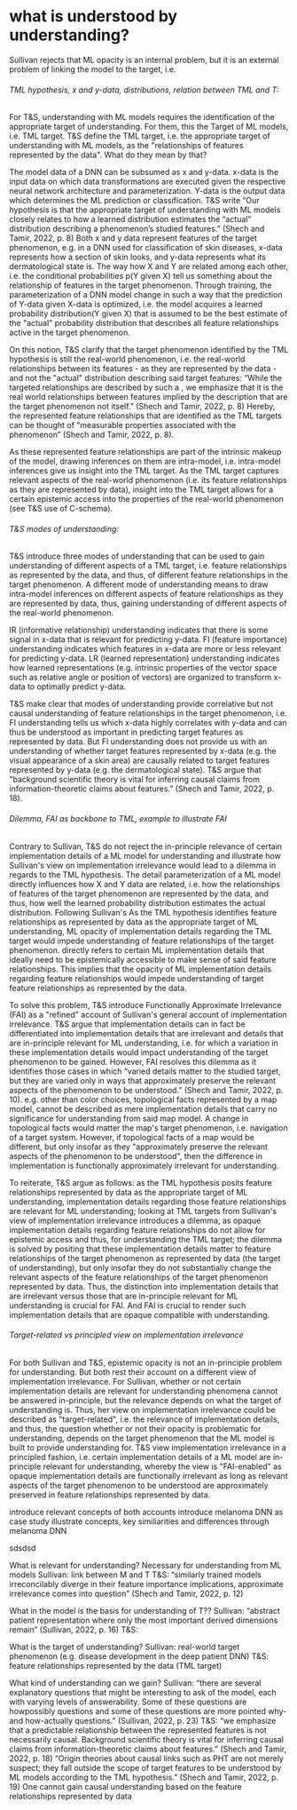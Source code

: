 # what is understood by understanding?


Sullivan rejects that ML opacity is an internal problem, but it is an external problem of linking the model to the target, i.e. 


###### TML hypothesis, x and y-data, distributions, relation between TML and T:
For T&S, understanding with ML models requires the identification of the appropriate target of understanding. For them, this the Target of ML models, i.e. TML target. 
T&S define the TML target, i.e. the appropriate target of understanding with ML models, as the "relationships of features represented by the data". What do they mean by that?

The model data of a DNN can be subsumed as x and y-data. x-data is the input data on which data transformations are executed given the respective neural network architecture and parameterization. Y-data is the output data which determines the ML prediction or classification. T&S write “Our hypothesis is that the appropriate target of understanding with ML models closely relates to how a learned distribution estimates the “actual” distribution describing a phenomenon’s studied features.” (Shech and Tamir, 2022, p. 8)
Both x and y data represent features of the target phenomenon, e.g. in a DNN used for classification of skin diseases, x-data represents how a section of skin looks, and y-data represents what its dermatological state is. The way how X and Y are related among each other, i.e. the conditional probabilities p(Y given X) tell us something about the relationship of features in the target phenomenon. Through training, the parameterization of a DNN model change in such a way that the prediction of Y-data given X-data is optimized, i.e. the model acquires a learned probability distribution(Y given X) that is assumed to be the best estimate of the "actual" probability distribution that describes all feature relationships active in the target phenomenon.

On this notion, T&S clarify that the target phenomenon identified by the TML hypothesis is still the real-world phenomenon, i.e. the real-world relationships between its features - as they are represented by the data - and not the "actual" distribution describing said target features: “While the targeted relationships are described by such a , we emphasize that it is the real world relationships between features implied by the description that are the target phenomenon not itself.” (Shech and Tamir, 2022, p. 8)
Hereby, the represented feature relationships that are identified as the TML targets can be thought of "measurable properties associated with the phenomenon” (Shech and Tamir, 2022, p. 8).

As these represented feature relationships are part of the intrinsic makeup of the model, drawing inferences on them are intra-model, i.e. intra-model inferences give us insight into the TML target. 
As the TML target captures relevant aspects of the real-world phenomenon (i.e. its feature relationships as they are represented by data), insight into the TML target allows for a certain epistemic access into the properties of the real-world phenomenon (see T&S use of C-schema).

###### T&S modes of understanding:
T&S introduce three modes of understanding that can be used to gain understanding of different aspects of a TML target, i.e. feature relationships as represented by the data, and thus, of different feature relationships in the target phenomenon. A different mode of understanding means to draw intra-model inferences on different aspects of feature relationships as they are represented by data, thus, gaining understanding of different aspects of the real-world phenomenon.

IR (informative relationship) understanding indicates that there is some signal in x-data that is relevant for predicting y-data. 
FI (feature importance) understanding indicates which features in x-data are more or less relevant for predicting y-data.
LR (learned representation) understanding indicates how learned representations (e.g. intrinsic properties of the vector space such as relative angle or position of vectors) are organized to transform x-data to optimally predict y-data.

T&S make clear that modes of understanding provide correlative but not causal understanding of feature relationships in the target phenomenon, i.e. FI understanding tells us which x-data highly correlates with y-data and can thus be understood as important in predicting target features as represented by data.
But FI understanding does not provide us with an understanding of whether target features represented by x-data (e.g. the visual appearance of a skin area) are causally related to target features represented by y-data (e.g. the dermatological state). T&S argue that "background scientific theory is vital for inferring causal claims from information-theoretic claims about features.” (Shech and Tamir, 2022, p. 18).

###### Dilemma, FAI as backbone to TML, example to illustrate FAI
Contrary to Sullivan, T&S do not reject the in-principle relevance of certain implementation details of a ML model for understanding and illustrate how Sullivan's view on implementation irrelevance would lead to a dilemma in regards to the TML hypothesis. The detail parameterization of a ML model directly influences how X and Y data are related, i.e. how the relationships of features of the target phenomenon are represented by the data, and thus, how well the learned probability distribution estimates the actual distribution. Following Sullivan's As the TML hypothesis identifies feature relationships as represented by data as the appropriate target of ML understanding, ML opacity of implementation details regarding the TML target would impede understanding of feature relationships of the target phenomenon. directly refers to certain ML implementation details that ideally need to be epistemically accessible to make sense of said feature relationships. This implies that the opacity of ML implementation details regarding feature relationships would impede understanding of target feature relationships as represented by the data.

To solve this problem, T&S introduce Functionally Approximate Irrelevance (FAI) as a "refined" account of Sullivan's general account of implementation irrelevance.
T&S argue that implementation details can in fact be differentiated into implementation details that are irrelevant and details that are in-principle relevant for ML understanding, i.e. for which a variation in these implementation details would impact understanding of the target phenomenon to be gained. However, FAI resolves this dilemma as it identifies those cases in which “varied details matter to the studied target, but they are varied only in ways that approximately preserve the relevant aspects of the phenomenon to be understood.” (Shech and Tamir, 2022, p. 10).
e.g. other than color choices, topological facts represented by a map model, cannot be described as mere implementation details that carry no significance for understanding from said map model. A change in topological facts would matter the map's target phenomenon, i.e. navigation of a target system. However, if topological facts of a map would be different, but only insofar as they "approximately preserve the relevant aspects of the phenomenon to be understood", then the difference in implementation is functionally approximately irrelevant for understanding.

To reiterate, T&S argue as follows: as the TML hypothesis posits feature relationships represented by data as the appropriate target of ML understanding, implementation details regarding those feature relationships are relevant for ML understanding; looking at TML targets from Sullivan's view of implementation irrelevance introduces a dilemma, as opaque implementation details regarding feature relationships do not allow for epistemic access and thus, for understanding the TML target; the dilemma is solved by positing that these implementation details matter to feature relationships of the target phenomenon as represented by data (the target of understanding), but only insofar they do not substantially change the relevant aspects of the feature relationships of the target phenomenon represented by data. Thus, the distinction into implementation details that are irrelevant versus those that are in-principle relevant for ML understanding is crucial for FAI. And FAI is crucial to render such implementation details that are opaque compatible with understanding.

###### Target-related vs principled view on implementation irrelevance
For both Sullivan and T&S, epistemic opacity is not an in-principle problem for understanding. But both rest their account on a different view of implementation irrelevance. For Sullivan, whether or not certain implementation details are relevant for understanding phenomena cannot be answered in-principle, but the relevance depends on what the target of understanding is. Thus, her view on implementation irrelevance could be described as "target-related", i.e. the relevance of implementation details, and thus, the question whether or not their opacity is problematic for understanding, depends on the target phenomenon that the ML model is built to provide understanding for.
T&S view implementation irrelevance in a principled fashion, i.e. certain implementation details of a ML model are in-principle relevant for understanding, whereby the view is "FAI-enabled" as opaque implementation details are functionally irrelevant as long as relevant aspects of the target phenomenon to be understood are approximately preserved in feature relationships represented by data.


introduce relevant concepts of both accounts
introduce melanoma DNN as case study
illustrate concepts, key similiarities and differences through melanoma DNN

sdsdsd




What is relevant for understanding? Necessary for understanding from ML models
Sullivan: link between M and T
T&S: “similarly trained models irreconcilably diverge in their feature importance implications, approximate irrelevance comes into question” (Shech and Tamir, 2022, p. 12)

What in the model is the basis for understanding of T??
Sullivan: “abstract patient representation where only the most important derived dimensions remain” (Sullivan, 2022, p. 16)
T&S: 

What is the target of understanding?
Sullivan: real-world target phenomenon (e.g. disease development in the deep patient DNN)
T&S: feature relationships represented by the data (TML target)

What kind of understanding can we gain?
Sullivan: “there are several explanatory questions that might be interesting to ask of the model, each with varying levels of answerability. Some of these questions are howpossibly questions and some of these questions are more pointed why- and how-actually questions.” (Sullivan, 2022, p. 23)
T&S: “we emphasize that a predictable relationship between the represented features is not necessarily causal. Background scientific theory is vital for inferring causal claims from information-theoretic claims about features.” (Shech and Tamir, 2022, p. 18)
“Origin theories about causal links such as PHT are not merely suspect; they fall outside the scope of target features to be understood by ML models according to the TML hypothesis.” (Shech and Tamir, 2022, p. 19)
One cannot gain causal understanding based on the feature relationships represented by data





